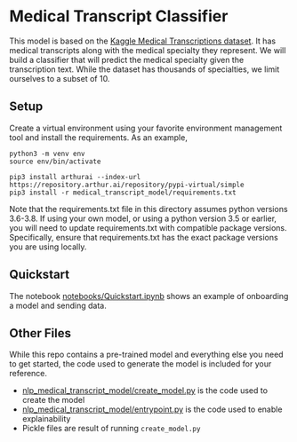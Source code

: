 # Medical Transcript Classifier

This model is based on the [Kaggle Medical Transcriptions dataset](https://www.kaggle.com/tboyle10/medicaltranscriptions).
It has medical transcripts along with the medical specialty they represent. We will build a classifier that will predict
the medical specialty given the transcription text. While the dataset has thousands of specialties, we limit ourselves to
a subset of 10.


## Setup

Create a virtual environment using your favorite environment management tool and install the requirements. As an example,

```
python3 -m venv env
source env/bin/activate

pip3 install arthurai --index-url https://repository.arthur.ai/repository/pypi-virtual/simple
pip3 install -r medical_transcript_model/requirements.txt
```
Note that the requirements.txt file in this directory assumes python versions 3.6-3.8. If using your own model, or using a python version 3.5 or earlier, you will need to update requirements.txt with compatible package versions. Specifically, ensure that requirements.txt has the exact package versions you are using locally.

## Quickstart

The notebook [notebooks/Quickstart.ipynb](notebooks/Quickstart.ipynb) shows an example of onboarding a model and sending data.

## Other Files

While this repo contains a pre-trained model and everything else you need to get started, the code used to generate the model is included for your reference.

* [nlp_medical_transcript_model/create_model.py](nlp_medical_transcript_model/create_model.py) is the code used to create the model
* [nlp_medical_transcript_model/entrypoint.py](nlp_medical_transcript_model/entrypoint.py) is the code used to enable explainability
* Pickle files are result of running `create_model.py`
